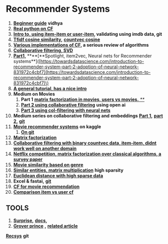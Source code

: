 # Recommender Systems

1. [**Beginner guide**](https://www.analyticsvidhya.com/blog/2015/08/beginners-guide-learn-content-based-recommender-systems/) **vidhya**
2. [**Real python on CF**](https://realpython.com/build-recommendation-engine-collaborative-filtering/#steps-involved-in-collaborative-filtering)
3. [**Intro to, using item-item or user-item**](https://www.ethanrosenthal.com/2015/11/02/intro-to-collaborative-filtering/)**, validating using imdb data, git**
4. [**Tfidf cosine similarity**](https://towardsdatascience.com/recommender-engine-under-the-hood-7869d5eab072)**,** [**countvec cosine**](https://www.datacamp.com/community/tutorials/recommender-systems-python)
5. [**Various implementations of CF**](https://towardsdatascience.com/various-implementations-of-collaborative-filtering-100385c6dfe0)**, a serious review of algorithms**
6. [**Collaborative filtering, SVD**](https://hackernoon.com/introduction-to-recommender-system-part-1-collaborative-filtering-singular-value-decomposition-44c9659c5e75)
7. [**Part1,**](https://hackernoon.com/introduction-to-recommender-system-part-1-collaborative-filtering-singular-value-decomposition-44c9659c5e75) **\*\*\[**Spotlight, item2vec, Neural nets for Recommender systems\*\*\]\([https://towardsdatascience.com/introduction-to-recommender-system-part-2-adoption-of-neural-network-831972c4cbf7](https://towardsdatascience.com/introduction-to-recommender-system-part-2-adoption-of-neural-network-831972c4cbf7)\)
8. [**A general tutorial, has a nice intro**](https://www.datacamp.com/community/tutorials/recommender-systems-python)
9. **Medium on Movies** 
   1. **Part 1** [**matrix factorization in movies, users vs movies.**](https://towardsdatascience.com/fast-ai-season-1-episode-5-1-movie-recommendation-using-fastai-a53ed8e41269)[ _\*\*_](https://towardsdatascience.com/fast-ai-season-1-episode-5-2-collaborative-filtering-from-scratch-1877640f514a)
   2. [**Part 2 using collaborative filtering**](https://towardsdatascience.com/fast-ai-season-1-episode-5-2-collaborative-filtering-from-scratch-1877640f514a) **using open ai**
   3. [**Part 3 using col-filtering with neural nets**](https://towardsdatascience.com/fast-ai-season-1-episode-5-3-collaborative-filtering-using-neural-network-48e49d7f9b36)
10. **Medium series on collaborative filtering and embeddings** [**Part 1**](https://towardsdatascience.com/collaborative-filtering-and-embeddings-part-1-63b00b9739ce)**,** [**part 2**](https://towardsdatascience.com/collaborative-filtering-and-embeddings-part-2-919da17ecefb)**,** [**git**](https://github.com/shik3519/collaborative-filtering)
11. [**Movie recommender systems**](https://www.kaggle.com/rounakbanik/movie-recommender-systems) **on kaggle**
    1. [**On git**](https://github.com/jaypatel00174/Movie-Recommendation)
12. [**Matrix factorization** ](https://towardsdatascience.com/paper-summary-matrix-factorization-techniques-for-recommender-systems-82d1a7ace74)
13. [**Collaborative filtering with binary countvec data, item-item, didnt work well on another domain**](https://medium.com/radon-dev/item-item-collaborative-filtering-with-binary-or-unary-data-e8f0b465b2c3)
14. [**Netflix competition, matrix factorization over classical algorithms, a survey paper**](https://towardsdatascience.com/paper-summary-matrix-factorization-techniques-for-recommender-systems-82d1a7ace74)
15. [**Movie similarity based on genre** ](https://towardsdatascience.com/content-based-recommender-systems-28a1dbd858f5)
16. [**Similar entities, matrix multiplication**](https://medium.com/wbaa/https-medium-com-ingwbaa-boosting-selection-of-the-most-similar-entities-in-large-scale-datasets-450b3242e618) **high sparsity**
17. [**Euclidean distance with high sparse data**](https://stats.stackexchange.com/questions/117354/euclidean-distance-with-sparse-and-high-dimension-data)
18. **Excel & fastai,** [**git**](https://github.com/shik3519/collaborative-filtering/blob/master/cf-scratch-movielens/collaborative%20filtering%20from%20scratch.ipynb)
19. [**CF for movie recommendation**](https://medium.com/@wwwbbb8510/python-implementation-of-baseline-item-based-collaborative-filtering-2ba7c8960590)
20. [**Comparison item vs user cf**](https://medium.com/@wwwbbb8510/comparison-of-user-based-and-item-based-collaborative-filtering-f58a1c8a3f1d)

## **TOOLS**

1. [**Surprise**](https://github.com/NicolasHug/Surprise)**,** [**docs**](https://surprise.readthedocs.io/en/stable/FAQ.html#how-to-get-the-top-n-recommendations-for-each-user)**,**
2. [**Grover prince**](https://github.com/groverpr/Machine-Learning) **,** [**related article**](https://towardsdatascience.com/various-implementations-of-collaborative-filtering-100385c6dfe0)

[**Recsys**](https://github.com/ocelma/python-recsys) **git**

